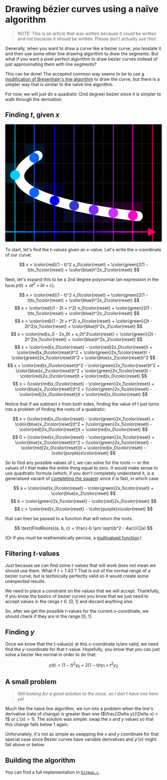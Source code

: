 # Drawing bézier curves using a naïve algorithm

> NOTE: This is an article that was written because it *could* be written and not because it *should* be written. Please don't actually use this!

Generally, when you want to draw a curve like a bezier curve, you tesslate it and then use some other line drawing algorithm to draw the segments. But what if you want a pixel perfect algorithm to draw bezier curves instead of just approximating them with line segments?

This can be done! The accepted common way seems to be to use [a modification of Bresenham's line algorithm](http://members.chello.at/easyfilter/bresenham.html) to draw the curve, but there is a simpler way that is similar to the naïve line algorithm.

For now, we will just do a quadratic (2nd degree) bezier since it is simpler to walk through the derivation.

## Finding $t$, given $x$

![Example of finding $x$, given $t$](bezier-naive/idea.svg)

To start, let's find the $t$-values given an $x$-value. Let's write the $x$-coordinate of our curve:

$$ x = \color{red}(1 - t)^2 x_0\color{reset} + \color{green}2(1 - t)tx_1\color{reset} + \color{blue}t^2x_2\color{reset} $$

Next, let's expand this to be a 2nd degree polynomial (an expression in the form $p(t) = at^2 + bt + c$).

$$ x = \color{red}(1 - t)^2 x_0\color{reset} + \color{green}2(1 - t)tx_1\color{reset} + \color{blue}t^2x_2\color{reset} $$
$$ x = \color{red}(1 - 2t + t^2) x_0\color{reset} + \color{green}2(1 - t)tx_1\color{reset} + \color{blue}t^2x_2\color{reset} $$
$$ x = \color{red}(1 - 2t + t^2) x_0\color{reset} + \color{green}(2t - 2t^2)x_1\color{reset} + \color{blue}t^2x_2\color{reset} $$
$$ x = \color{red}x_0 - 2x_0t + x_0t^2\color{reset} + \color{green}(2t - 2t^2)x_1\color{reset} + \color{blue}t^2x_2\color{reset} $$
$$ x = \color{red}x_0\color{reset} - \color{red}2x_0\color{reset}t + \color{red}x_0\color{reset}t^2 + \color{green}2x_1\color{reset}t - \color{green}2x_1\color{reset}t^2 + \color{blue}x_2\color{reset}t^2 $$
$$ x = \color{red}x_0\color{reset}t^2 - \color{green}2x_1\color{reset}t^2 + \color{blue}x_2\color{reset}t^2 + \color{green}2x_1\color{reset}t - \color{red}2x_0\color{reset}t + \color{red}x_0\color{reset} $$
$$ x = (\color{red}x_0\color{reset} - \color{green}2x_1\color{reset} + \color{blue}x_2\color{reset})t^2 + (\color{green}2x_1\color{reset} - \color{red}2x_0\color{reset})t + \color{red}x_0\color{reset} $$

Notice that if we subtract $x$ from both sides, finding the value of $t$ just turns into a problem of finding the roots of a quadratic:

$$ x = (\color{red}x_0\color{reset} - \color{green}2x_1\color{reset} + \color{blue}x_2\color{reset})t^2 + (\color{green}2x_1\color{reset} - \color{red}2x_0\color{reset})t + \color{red}x_0\color{reset} $$
$$ 0 = (\color{red}x_0\color{reset} - \color{green}2x_1\color{reset} + \color{blue}x_2\color{reset})t^2 + (\color{green}2x_1\color{reset} - \color{red}2x_0\color{reset})t + \color{red}x_0\color{reset} - \color{purple}x\color{reset} $$

So to find any possible values of $t$, we can solve for the roots &mdash; or the values of $t$ that make the entire thing equal to zero. It would make sense to use quadtratic formula (which, if you don't completely understand it, is a generalised variant of [completing the square](https://www.khanacademy.org/math/algebra-home/alg-quadratics/alg-solving-quadratics-by-completing-the-square/v/solving-quadratic-equations-by-completing-the-square)) since it is fast, in which case

$$ a = \color{red}x_0\color{reset} - \color{green}2x_1\color{reset} + \color{blue}x_2\color{reset} $$
$$ b = \color{green}2x_1\color{reset} - \color{red}2x_0\color{reset} $$
$$ c = \color{red}x_0\color{reset} - \color{purple}x\color{reset} $$

that can then be passed to a function that will return the roots.

$$ \text{FindRoots}(a, b, c) = \frac{-b \pm \sqrt{b^2 - 4ac}}{2a} $$

(Or if you must be mathematically percise, a [multivalued function](https://en.wikipedia.org/wiki/Multivalued_function).)

## Filtering $t$-values
Just because we can find some $t$-values that will work does not mean we should use them. What if $t = 1.43$ ? That is out of the normal range of a bezier curve, but is technically perfectly valid so it would create some unexpected results.

We need to place a constraint on the values that we will accept. Thankfully, if you know the basics of bezier curves you know that we just need to accept values in the range $t \in [0, 1]$ and discard anything else.

So, after we get the possible $t$-values for the current $x$-coordinate, we should check if they are in the range [0, 1]

## Finding $y$

Once we know that the $t$-value(s) at this $x$-coordinate is/are valid, we need find the $y$-coordinate for that $t$-value. Hopefully, you know that you can just solve a bezier like normal in order to do that:

$$ y(t) = (1 - t)^2y_0 + 2(1 - t)ty_1 + t^2y_2 $$

## A small problem

> *Still looking for a good solution to the issue, so I don't have one here yet.*

Much like the naïve line algorithm, we run into a problem when the line's derivative (rate of change) is greater than one ($\frac{\Delta y}{\Delta x} > 1$ or $L'(x) > 1$). The solution was simple: swap the $x$ and $y$ values so that this change falls below $1$ again.

Unforunately, it's not as simple as swapping the $x$ and $y$ coordinate for that special case since Bezier curves have variable derivatives and $y'(x)$ might fall above or below.

<!-- Keep in mind that Bezier curves typically are not expressed as a function of $x$ but as a function of a parameter $t$ so normally the derivative is a vector $\vec{v}$ with respect to $t$ like $\frac{d\vec{v}(t)}{dt}$. -->

## Building the algorithm

You can find a full implementation in <a href="https://github.com/knot126/Melon/blob/trunk/src/bitmap.c#L380"><code>bitmap.c</code></a>.